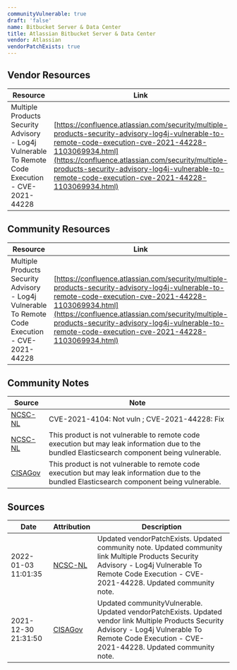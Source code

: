 ```yaml
---
communityVulnerable: true
draft: 'false'
name: Bitbucket Server & Data Center
title: Atlassian Bitbucket Server & Data Center
vendor: Atlassian
vendorPatchExists: true
---
```


## Vendor Resources
| Resource | Link |
| --- | --- |
| Multiple Products Security Advisory - Log4j Vulnerable To Remote Code Execution - CVE-2021-44228 | [https://confluence.atlassian.com/security/multiple-products-security-advisory-log4j-vulnerable-to-remote-code-execution-cve-2021-44228-1103069934.html](https://confluence.atlassian.com/security/multiple-products-security-advisory-log4j-vulnerable-to-remote-code-execution-cve-2021-44228-1103069934.html) |

## Community Resources
| Resource | Link |
| --- | --- |
| Multiple Products Security Advisory - Log4j Vulnerable To Remote Code Execution - CVE-2021-44228 | [https://confluence.atlassian.com/security/multiple-products-security-advisory-log4j-vulnerable-to-remote-code-execution-cve-2021-44228-1103069934.html](https://confluence.atlassian.com/security/multiple-products-security-advisory-log4j-vulnerable-to-remote-code-execution-cve-2021-44228-1103069934.html) |

## Community Notes
| Source | Note |
| --- | --- |
| [NCSC-NL](https://github.com/NCSC-NL/log4shell/blob/main/software/README.md) | CVE-2021-4104: Not vuln ; CVE-2021-44228: Fix </ul> |
| [NCSC-NL](https://github.com/NCSC-NL/log4shell/blob/main/software/README.md) | This product is not vulnerable to remote code execution but may leak information due to the bundled Elasticsearch component being vulnerable. |
| [CISAGov](https://raw.githubusercontent.com/cisagov/log4j-affected-db/develop/README.md) | This product is not vulnerable to remote code execution but may leak information due to the bundled Elasticsearch component being vulnerable. |

## Sources
| Date | Attribution | Description |
| --- | --- | --- |
| 2022-01-03 11:01:35 | [NCSC-NL](https://github.com/NCSC-NL/log4shell/blob/main/software/README.md) | Updated vendorPatchExists. Updated community note. Updated community link Multiple Products Security Advisory - Log4j Vulnerable To Remote Code Execution - CVE-2021-44228. Updated community note.  |
| 2021-12-30 21:31:50 | [CISAGov](https://raw.githubusercontent.com/cisagov/log4j-affected-db/develop/README.md) | Updated communityVulnerable. Updated vendorPatchExists. Updated vendor link Multiple Products Security Advisory - Log4j Vulnerable To Remote Code Execution - CVE-2021-44228. Updated community note.  |
